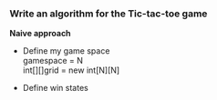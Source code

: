 ### Write an algorithm for the Tic-tac-toe game

**Naive approach**
- Define my game space   
   gamespace = N  
   int[][]grid = new int[N][N]
   
- Define win states

